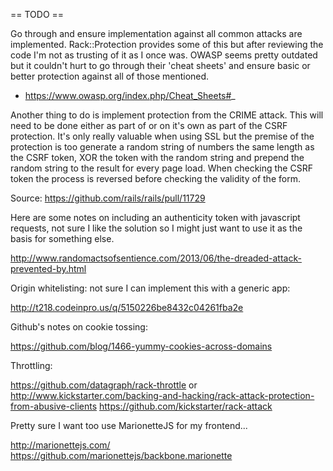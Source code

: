 
== TODO ==

Go through and ensure implementation against all common attacks are
implemented. Rack::Protection provides some of this but after reviewing the
code I'm not as trusting of it as I once was. OWASP seems pretty outdated but
it couldn't hurt to go through their 'cheat sheets' and ensure basic or better
protection against all of those mentioned.

* https://www.owasp.org/index.php/Cheat_Sheets#_

Another thing to do is implement protection from the CRIME attack. This will
need to be done either as part of or on it's own as part of the CSRF
protection. It's only really valuable when using SSL but the premise of the
protection is too generate a random string of numbers the same length as the
CSRF token, XOR the token with the random string and prepend the random string
to the result for every page load. When checking the CSRF token the process is
reversed before checking the validity of the form.

Source: https://github.com/rails/rails/pull/11729

Here are some notes on including an authenticity token with javascript
requests, not sure I like the solution so I might just want to use it as the
basis for something else.

http://www.randomactsofsentience.com/2013/06/the-dreaded-attack-prevented-by.html

Origin whitelisting: not sure I can implement this with a generic app:

http://t218.codeinpro.us/q/5150226be8432c04261fba2e

Github's notes on cookie tossing:

https://github.com/blog/1466-yummy-cookies-across-domains

Throttling:

https://github.com/datagraph/rack-throttle
or
http://www.kickstarter.com/backing-and-hacking/rack-attack-protection-from-abusive-clients
https://github.com/kickstarter/rack-attack

Pretty sure I want too use MarionetteJS for my frontend...

http://marionettejs.com/
https://github.com/marionettejs/backbone.marionette
